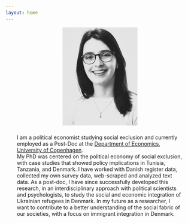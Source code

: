 ```yaml
---
layout: home
---
```


<style>
  .container {
    display: flex;
    flex-direction: column;
    align-items: center;
  }
  .column {
    margin: 0 30px; /* Adjust the margin as needed */
  }
  .column img {
    max-width: 200px; /* Adjust the size as needed */
    margin: 0 auto;
	margin-bottom: 20px; /* Adjust the space as needed */
  }
</style>

<div class="container">
  <div class="column">
    <img src="files/portrait.jpg" />
  </div>
  <div class="column">
    I am a political economist studying social exclusion and currently employed as a Post-Doc at the <a href="https://www.economics.ku.dk/">Department of Economics, University of Copenhagen</a>. <br>
    My PhD was centered on the political economy of social exclusion, with case studies that showed policy implications in Tunisia, Tanzania, and Denmark. 
	I have worked with Danish register data, collected my own survey data, web-scraped and analyzed text data. 
	As a post-doc, I have since successfully developed this research, in an interdisciplinary approach with political scientists and psychologists, 
	to study the social and economic integration of Ukrainian refugees in Denmark. In my future as a researcher, 
	I want to contribute to a better understanding of the social fabric of our societies, with a focus on immigrant integration in Denmark.
  </div>
</div>




